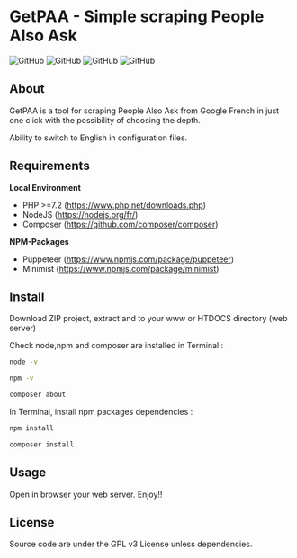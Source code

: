 # GetPAA - Simple scraping People Also Ask 
![GitHub](https://img.shields.io/scrutinizer/build/g/drogbadvc/GetPAA)
![GitHub](https://img.shields.io/github/languages/count/drogbadvc/GetPAA)
![GitHub](https://img.shields.io/github/languages/top/drogbadvc/GetPAA)
![GitHub](https://img.shields.io/scrutinizer/quality/g/drogbadvc/GetPAA)

## About
GetPAA is a tool for scraping People Also Ask from Google French in just one click with the possibility of choosing the depth.
 
Ability to switch to English in configuration files.

## Requirements

**Local Environment**
* PHP >=7.2 (https://www.php.net/downloads.php)
* NodeJS (https://nodejs.org/fr/)
* Composer (https://github.com/composer/composer)

**NPM-Packages**
* Puppeteer (https://www.npmjs.com/package/puppeteer)
* Minimist (https://www.npmjs.com/package/minimist)

## Install

Download ZIP project, extract and to your www or HTDOCS directory (web server)

Check node,npm  and composer are installed in Terminal :

```sh
node -v
```

```sh
npm -v
```

```sh
composer about
```

In Terminal, install npm packages dependencies :

```sh
npm install
```

```sh
composer install
```

## Usage

Open in browser your web server.
Enjoy!!

## License

Source code are under the GPL v3 License unless dependencies.